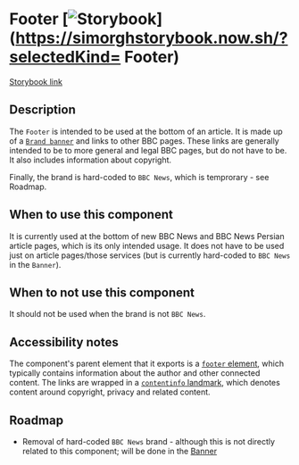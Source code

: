 # Footer [![Storybook](https://github.com/storybooks/press/blob/master/badges/storybook.svg)](https://simorghstorybook.now.sh/?selectedKind= Footer)

[Storybook link](https://simorghstorybook.now.sh/?selectedKind=Footer)

## Description

The `Footer` is intended to be used at the bottom of an article. It is made up of a [`Brand banner`](https://github.com/BBC-News/simorgh/blob/footer-readme/src/app/components/Banner/index.jsx) and links to other BBC pages. These links are generally intended to be to more general and legal BBC pages, but do not have to be. It also includes information about copyright. 

Finally, the brand is hard-coded to `BBC News`, which is temprorary - see Roadmap.

## When to use this component

It is currently used at the bottom of new BBC News and BBC News Persian article pages, which is its only intended usage. It does not have to be used just on article pages/those services (but is currently hard-coded to `BBC News` in the `Banner`).

## When to not use this component

It should not be used when the brand is not `BBC News`.

## Accessibility notes

The component's parent element that it exports is a [`footer` element](https://developer.mozilla.org/en-US/docs/Web/HTML/Element/footer), which typically contains information about the author and other connected content. The links are wrapped in a [`contentinfo` landmark](https://www.w3.org/TR/wai-aria-practices/examples/landmarks/contentinfo.html), which denotes content around copyright, privacy and related content.

## Roadmap
- Removal of hard-coded `BBC News` brand - although this is not directly related to this component; will be done in the [Banner](https://github.com/BBC-News/simorgh/blob/footer-readme/src/app/components/Banner/index.jsx)
